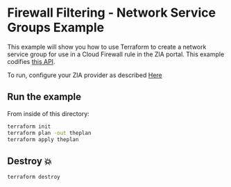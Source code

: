 # Firewall Filtering - Network Service Groups Example

This example will show you how to use Terraform to create a network service group for use in a Cloud Firewall rule in the ZIA portal.
This example codifies [this API](https://help.zscaler.com/zia/api#/Firewall%20Policies/NetworkServiceGroupResource_addCustomNetworkServiceGroup).

To run, configure your ZIA provider as described [Here](https://github.com/willguibr/terraform-provider-zia/blob/master/docs/index.html.markdown)

## Run the example

From inside of this directory:

```bash
terraform init
terraform plan -out theplan
terraform apply theplan
```

## Destroy 💥

```bash
terraform destroy
```
